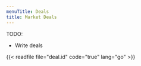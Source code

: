 ```yaml
---
menuTitle: Deals
title: Market Deals
---
```


TODO:

- Write deals

{{< readfile file="deal.id" code="true" lang="go" >}}

